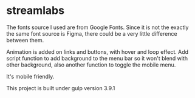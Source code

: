 # streamlabs
The fonts source I used are from Google Fonts. 
Since it is not the exactly the same font source is Figma, there could be a very little difference between them. 

Animation is added on links and buttons, with hover and loop effect. 
Add script function to add background to the menu bar so it won't blend with other background, also another function to toggle the mobile menu.

It's mobile friendly.

This project is built under gulp version 3.9.1
